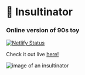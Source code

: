 # 💩 Insultinator

### Online version of 90s toy

[![Netlify Status](https://api.netlify.com/api/v1/badges/e958c4af-27a9-46dd-bc43-3f46123438fe/deploy-status)](https://app.netlify.com/sites/insultinator-toy/deploys)

Check it out live [here!](https://insultinator-toy.netlify.app/)

![image of an insultinator](https://external-preview.redd.it/EXsppm5GtK0_0VtE4xFMzSmG35csJGLp0GV_JXJpOtU.jpg?auto=webp&s=9eefdb58350e4304322920f8927e2c0ddf98449e)

